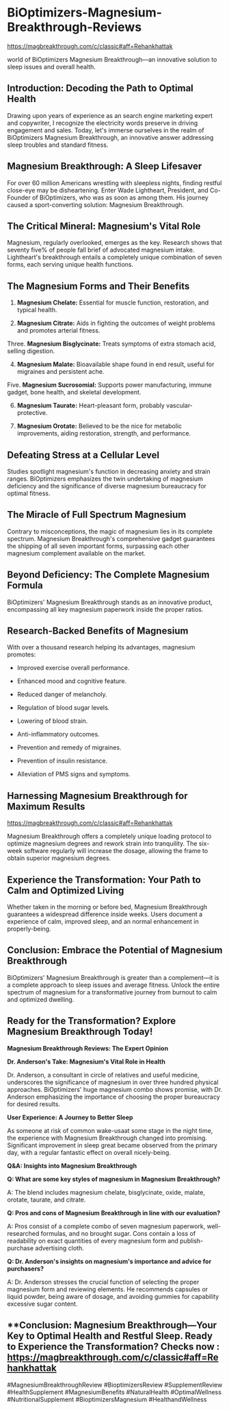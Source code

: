 # BiOptimizers-Magnesium-Breakthrough-Reviews
https://magbreakthrough.com/c/classic#aff=Rehankhattak

world of BiOptimizers Magnesium Breakthrough—an innovative solution to sleep issues and overall health.

## **Introduction: Decoding the Path to Optimal Health**

Drawing upon years of experience as an search engine marketing expert and copywriter, I recognize the electricity words preserve in driving engagement and sales. Today, let's immerse ourselves in the realm of BiOptimizers Magnesium Breakthrough, an innovative answer addressing sleep troubles and standard fitness.

## **Magnesium Breakthrough: A Sleep Lifesaver**

For over 60 million Americans wrestling with sleepless nights, finding restful close-eye may be disheartening. Enter Wade Lightheart, President, and Co-Founder of BiOptimizers, who was as soon as among them. His journey caused a sport-converting solution: Magnesium Breakthrough.

## **The Critical Mineral: Magnesium's Vital Role**

Magnesium, regularly overlooked, emerges as the key. Research shows that seventy five% of people fall brief of advocated magnesium intake. Lightheart's breakthrough entails a completely unique combination of seven forms, each serving unique health functions.

## **The Magnesium Forms and Their Benefits**

1. **Magnesium Chelate:** Essential for muscle function, restoration, and typical health.

2. **Magnesium Citrate:** Aids in fighting the outcomes of weight problems and promotes arterial fitness.

Three. **Magnesium Bisglycinate:** Treats symptoms of extra stomach acid, selling digestion.

4. **Magnesium Malate:** Bioavailable shape found in end result, useful for migraines and persistent ache.

Five. **Magnesium Sucrosomial:** Supports power manufacturing, immune gadget, bone health, and skeletal development.

6. **Magnesium Taurate:** Heart-pleasant form, probably vascular-protective.

7. **Magnesium Orotate:** Believed to be the nice for metabolic improvements, aiding restoration, strength, and performance.

## **Defeating Stress at a Cellular Level**

Studies spotlight magnesium's function in decreasing anxiety and strain ranges. BiOptimizers emphasizes the twin undertaking of magnesium deficiency and the significance of diverse magnesium bureaucracy for optimal fitness.

## **The Miracle of Full Spectrum Magnesium**

Contrary to misconceptions, the magic of magnesium lies in its complete spectrum. Magnesium Breakthrough's comprehensive gadget guarantees the shipping of all seven important forms, surpassing each other magnesium complement available on the market.

## **Beyond Deficiency: The Complete Magnesium Formula**

BiOptimizers' Magnesium Breakthrough stands as an innovative product, encompassing all key magnesium paperwork inside the proper ratios.

## **Research-Backed Benefits of Magnesium**

With over a thousand research helping its advantages, magnesium promotes:

- Improved exercise overall performance.

- Enhanced mood and cognitive feature.

- Reduced danger of melancholy.

- Regulation of blood sugar levels.

- Lowering of blood strain.

- Anti-inflammatory outcomes.

- Prevention and remedy of migraines.

- Prevention of insulin resistance.

- Alleviation of PMS signs and symptoms.

## **Harnessing Magnesium Breakthrough for Maximum Results**
https://magbreakthrough.com/c/classic#aff=Rehankhattak

Magnesium Breakthrough offers a completely unique loading protocol to optimize magnesium degrees and rework strain into tranquility. The six-week software regularly will increase the dosage, allowing the frame to obtain superior magnesium degrees.

## **Experience the Transformation: Your Path to Calm and Optimized Living**

Whether taken in the morning or before bed, Magnesium Breakthrough guarantees a widespread difference inside weeks. Users document a experience of calm, improved sleep, and an normal enhancement in properly-being.

## **Conclusion: Embrace the Potential of Magnesium Breakthrough**

BiOptimizers' Magnesium Breakthrough is greater than a complement—it is a complete approach to sleep issues and average fitness. Unlock the entire spectrum of magnesium for a transformative journey from burnout to calm and optimized dwelling.

## **Ready for the Transformation? Explore Magnesium Breakthrough Today!**

**Magnesium Breakthrough Reviews: The Expert Opinion**

**Dr. Anderson's Take: Magnesium's Vital Role in Health**

Dr. Anderson, a consultant in circle of relatives and useful medicine, underscores the significance of magnesium in over three hundred physical approaches. BiOptimizers' huge magnesium combo shows promise, with Dr. Anderson emphasizing the importance of choosing the proper bureaucracy for desired results.

**User Experience: A Journey to Better Sleep**

As someone at risk of common wake-usaat some stage in the night time, the experience with Magnesium Breakthrough changed into promising. Significant improvement in sleep great became observed from the primary day, with a regular fantastic effect on overall nicely-being.

**Q&A: Insights into Magnesium Breakthrough**

**Q: What are some key styles of magnesium in Magnesium Breakthrough?**

A: The blend includes magnesium chelate, bisglycinate, oxide, malate, orotate, taurate, and citrate.

**Q: Pros and cons of Magnesium Breakthrough in line with our evaluation?**

A: Pros consist of a complete combo of seven magnesium paperwork, well-researched formulas, and no brought sugar. Cons contain a loss of readability on exact quantities of every magnesium form and publish-purchase advertising cloth.

**Q: Dr. Anderson's insights on magnesium's importance and advice for purchasers?**

A: Dr. Anderson stresses the crucial function of selecting the proper magnesium form and reviewing elements. He recommends capsules or liquid powder, being aware of dosage, and avoiding gummies for capability excessive sugar content.

## **Conclusion: Magnesium Breakthrough—Your Key to Optimal Health and Restful Sleep. Ready to Experience the Transformation? Checks now : https://magbreakthrough.com/c/classic#aff=Rehankhattak


#MagnesiumBreakthroughReview #BioptimizersReview #SupplementReview #HealthSupplement #MagnesiumBenefits #NaturalHealth #OptimalWellness #NutritionalSupplement #BioptimizersMagnesium #HealthandWellness
